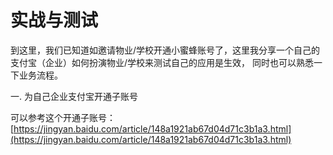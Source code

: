# 实战与测试

到这里，我们已知道如邀请物业/学校开通小蜜蜂账号了，这里我分享一个自己的支付宝（企业）如何扮演物业/学校来测试自己的应用是生效， 同时也可以熟悉一下业务流程。

一. 为自己企业支付宝开通子账号

可以参考这个开通子账号：  [https://jingyan.baidu.com/article/148a1921ab67d04d71c3b1a3.html](https://jingyan.baidu.com/article/148a1921ab67d04d71c3b1a3.html)

